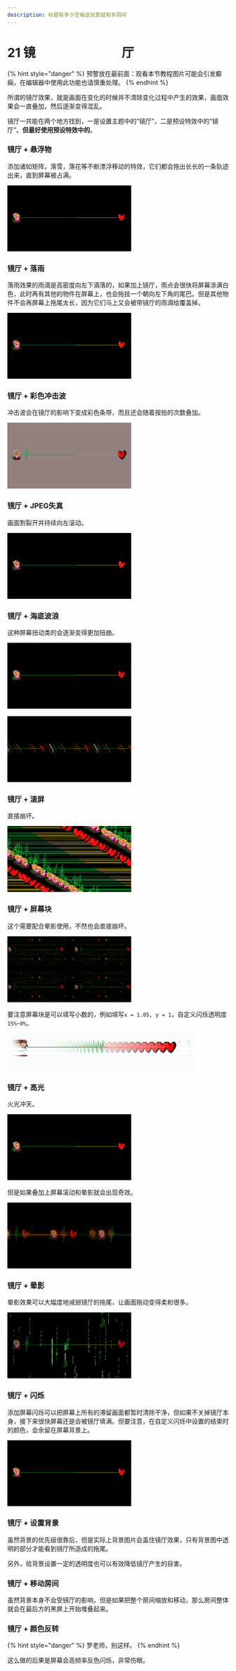 ```yaml
---
description: 标题有多少空格这玩意就有多阴间
---
```


# 21 镜　　　　　　　厅

{% hint style="danger" %}
预警放在最前面：观看本节教程图片可能会引发癫痫，在编辑器中使用此功能也请慎重处理。
{% endhint %}

所谓的镜厅效果，就是画面在变化的时候并不清除变化过程中产生的效果，画面效果会一直叠加，然后逐渐变得混乱。

镜厅一共能在两个地方找到，一是设置主题中的“镜厅”，二是预设特效中的“镜厅”。**但最好使用预设特效中的**。

### 镜厅 + 悬浮物 <a id="1"></a>

添加诸如矩阵，落雪，落花等不断漂浮移动的特效，它们都会拖出长长的一条轨迹出来，直到屏幕被占满。

![&#x843D;&#x96EA;+&#x77E9;&#x9635;+&#x843D;&#x82B1;](../.gitbook/assets/23-01.gif)

### 镜厅 + 落雨 <a id="2"></a>

落雨效果的雨滴是高密度向左下滴落的，如果加上镜厅，雨点会很快将屏幕涂满白色，此时再有其他的物件在屏幕上，也会拖挂一个朝向左下角的尾巴。但是其他物件不会再屏幕上拖尾太长，因为它们马上又会被带镜厅的雨滴给覆盖掉。

![&#x843D;&#x96E8;+&#x77E9;&#x9635;+&#x843D;&#x82B1;](../.gitbook/assets/23-02.gif)

### 镜厅 + 彩色冲击波 <a id="3"></a>

冲击波会在镜厅的影响下变成彩色条带，而且还会随着按拍的次数叠加。

![](../.gitbook/assets/23-04.gif)

### 镜厅 + JPEG失真 <a id="4"></a>

画面割裂开并持续向左滚动。

![&#x4F60; &#x5C4F; &#x574F; &#x4E86;](../.gitbook/assets/23-06.gif)

### 镜厅 + 海底波浪 <a id="5"></a>

这种屏幕扭动类的会逐渐变得更加扭曲。

![&#x626D; &#x66F2; &#x6811; &#x7CBE;](../.gitbook/assets/23-07.gif)

![&#x5F71; &#x6D41; &#x4E4B; &#x4E3B;](../.gitbook/assets/23-12.gif)

### 镜厅 + 滚屏 <a id="6"></a>

直接崩坏。

![Windows &#x62A5; &#x9519;](../.gitbook/assets/23-08.gif)

### 镜厅 + 屏幕块 <a id="7"></a>

这个需要配合晕影使用，不然也会直接崩坏。

![&#x5343; &#x4EBA; &#x4E00; &#x9762;](../.gitbook/assets/23-11.gif)

要注意屏幕块是可以填写小数的，例如填写`x = 1.05, y = 1`，自定义闪烁透明度`15%~0%`。

![](../.gitbook/assets/23-13.png)

### 镜厅 + 高光 <a id="8"></a>

火光冲天。

![&#x6838; &#x53CD; &#x5E94; &#x5806;](../.gitbook/assets/23-09.gif)

但是如果叠加上屏幕滚动和晕影就会出现奇效。

![&#x8D85; &#x7535; &#x78C1; &#x70AE;](../.gitbook/assets/23-10.gif)

### 镜厅 + 晕影 <a id="9"></a>

晕影效果可以大幅度地减弱镜厅的拖尾，让画面拖动变得柔和很多。

![](../.gitbook/assets/23-05.gif)

### 镜厅 + 闪烁 <a id="10"></a>

添加屏幕闪烁可以把屏幕上所有的滞留画面都暂时清除干净，但如果不关掉镜厅本身，接下来很快屏幕还是会被镜厅填满。但要注意，在自定义闪烁中设置的结束时的颜色，会余留在屏幕背景上。

![&#x5206;&#x522B;&#x6DFB;&#x52A0;&#x7EFF;&#xFF0C;&#x84DD;&#xFF0C;&#x7EA2;&#xFF0C;&#x7D2B;&#x7684;&#x95EA;&#x70C1;](../.gitbook/assets/23-03.gif)

### 镜厅 + 设置背景 <a id="11"></a>

虽然背景的优先级很靠后，但是实际上背景图片会盖住镜厅效果，只有背景图中透明的部分才能看到镜厅所造成的拖尾。

另外，给背景设置一定的透明度也可以有效降低镜厅产生的目害。

### 镜厅 + 移动房间 <a id="12"></a>

虽然背景本身不会受镜厅的影响，但是如果把整个房间缩放和移动，那么房间整体就会在最后方的黑屏上开始堆叠起来。

### 镜厅 + 颜色反转 <a id="13"></a>

{% hint style="danger" %}
罗老师，别这样。
{% endhint %}

这么做的后果是屏幕会高频率反色闪烁，非常伤眼。

